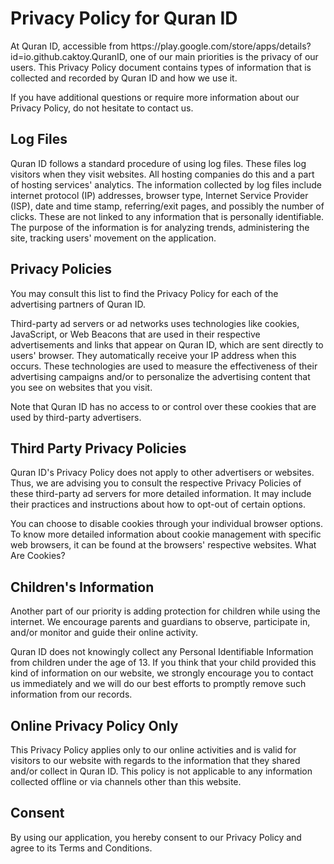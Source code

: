 <h1>Privacy Policy for Quran ID</h1>

<p>At Quran ID, accessible from https://play.google.com/store/apps/details?id=io.github.caktoy.QuranID, one of our main priorities is the privacy of our users. This Privacy Policy document contains types of information that is collected and recorded by Quran ID and how we use it.</p>

<p>If you have additional questions or require more information about our Privacy Policy, do not hesitate to contact us.</p>

<h2>Log Files</h2>

<p>Quran ID follows a standard procedure of using log files. These files log visitors when they visit websites. All hosting companies do this and a part of hosting services' analytics. The information collected by log files include internet protocol (IP) addresses, browser type, Internet Service Provider (ISP), date and time stamp, referring/exit pages, and possibly the number of clicks. These are not linked to any information that is personally identifiable. The purpose of the information is for analyzing trends, administering the site, tracking users' movement on the application.</p>




<h2>Privacy Policies</h2>

<P>You may consult this list to find the Privacy Policy for each of the advertising partners of Quran ID.</p>

<p>Third-party ad servers or ad networks uses technologies like cookies, JavaScript, or Web Beacons that are used in their respective advertisements and links that appear on Quran ID, which are sent directly to users' browser. They automatically receive your IP address when this occurs. These technologies are used to measure the effectiveness of their advertising campaigns and/or to personalize the advertising content that you see on websites that you visit.</p>

<p>Note that Quran ID has no access to or control over these cookies that are used by third-party advertisers.</p>

<h2>Third Party Privacy Policies</h2>

<p>Quran ID's Privacy Policy does not apply to other advertisers or websites. Thus, we are advising you to consult the respective Privacy Policies of these third-party ad servers for more detailed information. It may include their practices and instructions about how to opt-out of certain options. </p>

<p>You can choose to disable cookies through your individual browser options. To know more detailed information about cookie management with specific web browsers, it can be found at the browsers' respective websites. What Are Cookies?</p>

<h2>Children's Information</h2>

<p>Another part of our priority is adding protection for children while using the internet. We encourage parents and guardians to observe, participate in, and/or monitor and guide their online activity.</p>

<p>Quran ID does not knowingly collect any Personal Identifiable Information from children under the age of 13. If you think that your child provided this kind of information on our website, we strongly encourage you to contact us immediately and we will do our best efforts to promptly remove such information from our records.</p>

<h2>Online Privacy Policy Only</h2>

<p>This Privacy Policy applies only to our online activities and is valid for visitors to our website with regards to the information that they shared and/or collect in Quran ID. This policy is not applicable to any information collected offline or via channels other than this website.</p>

<h2>Consent</h2>

<p>By using our application, you hereby consent to our Privacy Policy and agree to its Terms and Conditions.</p>
